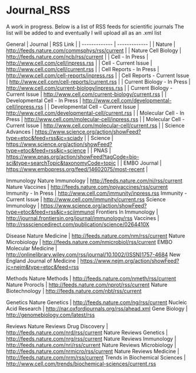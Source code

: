 # Journal_RSS
A work in progress. Below is a list of RSS feeds for scientific journals
The list will be added to and eventually I will upload all as an .xml list

General
| Journal | RSS Link |
| ------------- | ------------- |
| Nature | http://feeds.nature.com/commsphys/rss/current |
| Nature Cell Biology | http://feeds.nature.com/ncb/rss/current |
| Cell - In Press | http://www.cell.com/cell/inpress.rss |
| Cell - Current Issue | http://www.cell.com/cell/current.rss |
| Cell Reports - In Press | http://www.cell.com/cell-reports/inpress.rss |
| Cell Reports - Current Issue | http://www.cell.com/cell-reports/current.rss |
| Current Biology - In Press | http://www.cell.com/current-biology/inpress.rss |
| Current Biology - Current Issue | http://www.cell.com/current-biology/current.rss |
| Developmental Cell - In Press | http://www.cell.com/developmental-cell/inpress.rss |
| Developmental Cell - Current Issue | http://www.cell.com/developmental-cell/current.rss |
| Molecular Cell - In Press | http://www.cell.com/molecular-cell/inpress.rss |
| Molecular Cell - Current Issue | http://www.cell.com/molecular-cell/current.rss |
| Science Advances | https://www.science.org/action/showFeed?type=etoc&feed=rss&jc=sciadv |
| Science | https://www.science.org/action/showFeed?type=etoc&feed=rss&jc=science |
| PNAS | https://www.pnas.org/action/showFeed?tagCode=bio-sci&type=searchTopic&taxonomyCode=topic |
| EMBO Journal | https://www.embopress.org/feed/14602075/most-recent |

Immunology
Nature Immunology | http://feeds.nature.com/ni/rss/current
Nature Vaccines | http://feeds.nature.com/npjvaccines/rss/current
Immunity - In Press | http://www.cell.com/immunity/inpress.rss
Immunity - Current Issue | http://www.cell.com/immunity/current.rss
Science Immunology | https://www.science.org/action/showFeed?type=etoc&feed=rss&jc=sciimmunol
Frontiers In Immunology | http://journal.frontiersin.org/journal/immunology/rss
Vaccines | http://rsssciencedirect.com/publication/science/0264410X

Disease
Nature Medicine | http://feeds.nature.com/nm/rss/current
Nature Microbiology | http://feeds.nature.com/nmicrobiol/rss/current
EMBO Molecular Medicine | http://onlinelibrary.wiley.com/rss/journal/10.1002/(ISSN)1757-4684
New England Journal of Medicine | https://www.nejm.org/action/showFeed?jc=nejm&type=etoc&feed=rss


Methods
Nature Methods | http://feeds.nature.com/nmeth/rss/current
Nature Prorocls | http://feeds.nature.com/nprot/rss/current
Nature Biotechnology | http://feeds.nature.com/nbt/rss/current

Genetics
Nature Genetics | http://feeds.nature.com/ng/rss/current
Nucleic Acid Research | http://nar.oxfordjournals.org/rss/ahead.xml
Gene Biology | http://genomebiology.com/latest/rss

Reviews
Nature Reviews Drug Discovery | http://feeds.nature.com/nrd/rss/current
Nature Reviews Genetics | http://feeds.nature.com/nrg/rss/current
Nature Reviews Immunology | http://feeds.nature.com/nri/rss/current
Nature Reviews Microbiology | http://feeds.nature.com/nrmicro/rss/current
Nature Reviews Medicine | http://feeds.nature.com/nrm/rss/current
Trends in Biochemical Sciences | http://www.cell.com/trends/biochemical-sciences/current.rss

